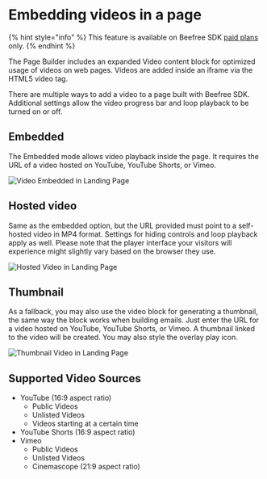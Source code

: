 # Embedding videos in a page

{% hint style="info" %}
This feature is available on Beefree SDK [paid plans](https://dam.beefree.io/pluginpricing) only.
{% endhint %}

The Page Builder includes an expanded Video content block for optimized usage of videos on web pages. Videos are added inside an iframe via the HTML5 video tag.

There are multiple ways to add a video to a page built with Beefree SDK. Additional settings allow the video progress bar and loop playback to be turned on or off.

## **Embedded**

The Embedded mode allows video playback inside the page. It requires the URL of a video hosted on YouTube, YouTube Shorts, or Vimeo.

![Video Embedded in Landing Page](https://docs.beefree.io/wp-content/uploads/2022/09/Screenshot-2022-09-28-at-12.15.19.png)

## **Hosted video**

Same as the embedded option, but the URL provided must point to a self-hosted video in MP4 format. Settings for hiding controls and loop playback apply as well. Please note that the player interface your visitors will experience might slightly vary based on the browser they use.

![Hosted Video in Landing Page](https://docs.beefree.io/wp-content/uploads/2022/09/Screenshot-2022-09-28-at-12.18.36.png)

## **Thumbnail**

As a fallback, you may also use the video block for generating a thumbnail, the same way the block works when building emails. Just enter the URL for a video hosted on YouTube, YouTube Shorts, or Vimeo. A thumbnail linked to the video will be created. You may also style the overlay play icon.

![Thumbnail Video in Landing Page](https://docs.beefree.io/wp-content/uploads/2022/09/Screenshot-2022-09-28-at-12.24.51.png)

## Supported Video Sources

* YouTube (16:9 aspect ratio)
  * Public Videos
  * Unlisted Videos
  * Videos starting at a certain time
* YouTube Shorts (16:9 aspect ratio)
* Vimeo
  * Public Videos
  * Unlisted Videos
  * Cinemascope (21:9 aspect ratio)
